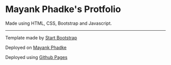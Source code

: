 # Mayank Phadke's Protfolio
Made using HTML, CSS, Bootstrap and Javascript.

---
Template made by [Start Bootstrap](https://github.com/StartBootstrap/startbootstrap-resume)

Deployed on [Mayank Phadke](https://mayank-phadke.github.io/)

Deployed using [Github Pages](https://pages.github.com/)